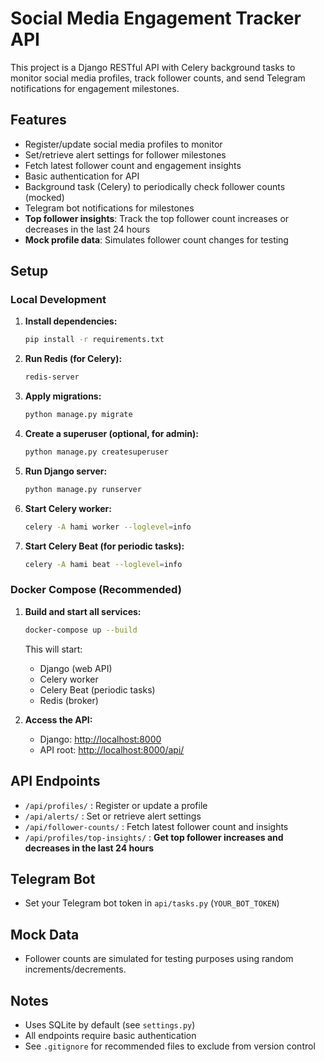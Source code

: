 # Social Media Engagement Tracker API

This project is a Django RESTful API with Celery background tasks to monitor social media profiles, track follower counts, and send Telegram notifications for engagement milestones.

## Features
- Register/update social media profiles to monitor
- Set/retrieve alert settings for follower milestones
- Fetch latest follower count and engagement insights
- Basic authentication for API
- Background task (Celery) to periodically check follower counts (mocked)
- Telegram bot notifications for milestones
- **Top follower insights**: Track the top follower count increases or decreases in the last 24 hours
- **Mock profile data**: Simulates follower count changes for testing

## Setup

### Local Development

1. **Install dependencies:**
   ```bash
   pip install -r requirements.txt
   ```
2. **Run Redis (for Celery):**
   ```bash
   redis-server
   ```
3. **Apply migrations:**
   ```bash
   python manage.py migrate
   ```
4. **Create a superuser (optional, for admin):**
   ```bash
   python manage.py createsuperuser
   ```
5. **Run Django server:**
   ```bash
   python manage.py runserver
   ```
6. **Start Celery worker:**
   ```bash
   celery -A hami worker --loglevel=info
   ```
7. **Start Celery Beat (for periodic tasks):**
   ```bash
   celery -A hami beat --loglevel=info
   ```

### Docker Compose (Recommended)

1. **Build and start all services:**
   ```bash
   docker-compose up --build
   ```
   This will start:
   - Django (web API)
   - Celery worker
   - Celery Beat (periodic tasks)
   - Redis (broker)

2. **Access the API:**
   - Django: [http://localhost:8000](http://localhost:8000)
   - API root: [http://localhost:8000/api/](http://localhost:8000/api/)

## API Endpoints
- `/api/profiles/` : Register or update a profile
- `/api/alerts/` : Set or retrieve alert settings
- `/api/follower-counts/` : Fetch latest follower count and insights
- `/api/profiles/top-insights/` : **Get top follower increases and decreases in the last 24 hours**

## Telegram Bot
- Set your Telegram bot token in `api/tasks.py` (`YOUR_BOT_TOKEN`)

## Mock Data
- Follower counts are simulated for testing purposes using random increments/decrements.

## Notes
- Uses SQLite by default (see `settings.py`)
- All endpoints require basic authentication
- See `.gitignore` for recommended files to exclude from version control 